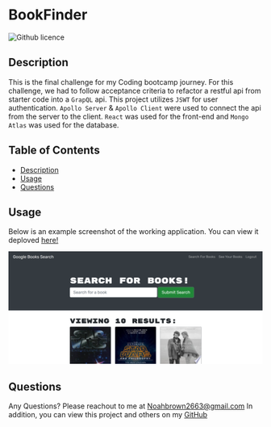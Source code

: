# BookFinder

![Github licence](http://img.shields.io/badge/license-MIT-blue.svg)
  
  
## Description
This is the final challenge for my Coding bootcamp journey. For this challenge, we had to follow acceptance criteria to refactor a restful api from starter code into a `GrapQL` api. This project utilizes `JSWT` for user authentication. `Apollo Server` & `Apollo Client` were used to connect the api from the server to the client. `React` was used for the front-end and `Mongo Atlas` was used for the database.
  
## Table of Contents
* [Description](#description)
* [Usage](#usage)
* [Questions](#questions)
  
## Usage

Below is an example screenshot of the working application. You can view it deploved [here!](https://bookfinder-1-0-0.herokuapp.com/)

![](./client/public/screenshot.PNG)
  
## Questions
Any Questions? Please reachout to me at Noahbrown2663@gmail.com
In addition, you can view this project and others on my [GitHub](https://github.com/Noahbrown26)
